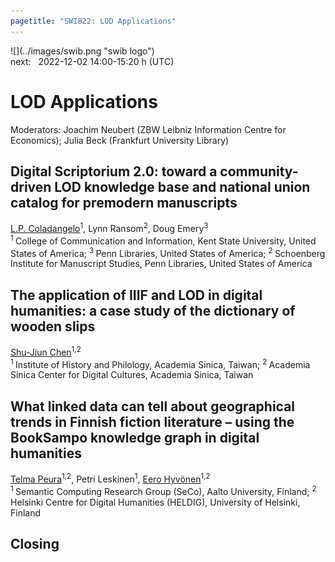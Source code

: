 ```yaml
---
pagetitle: "SWIB22: LOD Applications"
---
```



<div id="top">
<div class="column left">![](../images/swib.png "swib logo")</div>
<div class="column middle">next: &#160; 2022-12-02 14:00-15:20 h <span class="timezone">(UTC)</span></div>
<div class="column right simply-countdown"></div>
</div>

<div id="prog">

# LOD Applications

Moderators: Joachim Neubert (ZBW Leibniz Information Centre for Economics); Julia Beck (Frankfurt University Library)



## Digital Scriptorium 2.0: toward a community-driven LOD knowledge base and national union catalog for premodern manuscripts

<u>L.P. Coladangelo</u><sup>1</sup>, Lynn Ransom<sup>2</sup>, Doug Emery<sup>3</sup><br />
<sup>1 </sup>College of Communication and Information, Kent State University, United States of America; <sup>3 </sup>Penn Libraries, United States of America; <sup>2 </sup>Schoenberg Institute for Manuscript Studies, Penn Libraries, United States of America



## The application of IIIF and LOD in digital humanities: a case study of the dictionary of wooden slips

<u>Shu-Jiun Chen</u><sup>1,2</sup><br />
<sup>1 </sup>Institute of History and Philology, Academia Sinica, Taiwan; <sup>2 </sup>Academia Sinica Center for Digital Cultures, Academia Sinica, Taiwan



## What linked data can tell about geographical trends in Finnish fiction literature – using the BookSampo knowledge graph in digital humanities

<u>Telma Peura</u><sup>1,2</sup>, Petri Leskinen<sup>1</sup>, <u>Eero Hyvönen</u><sup>1,2</sup><br />
<sup>1 </sup>Semantic Computing Research Group (SeCo), Aalto University, Finland; <sup>2 </sup>Helsinki Centre for Digital Humanities (HELDIG), University of Helsinki, Finland



## Closing

<br />




</div>


<script src="../scripts/simplyCountdown.min.js"></script>
<script>
    simplyCountdown('.simply-countdown', {
            year: 2022, // required
            month: 12, // required
            day: 02, // required
            hours: 14, // Default is 0 [0-23] integer
            minutes: 00, // Default is 0 [0-59] integer
            seconds: 0, // Default is 0 [0-59] integer
            words: { //words displayed into the countdown
                days: { singular: 'day', plural: 'days' },
                hours: { singular: 'hour', plural: 'hours' },
                minutes: { singular: 'minute', plural: 'minutes' },
                seconds: { singular: 'second', plural: 'seconds' }
            },
            plural: true, //use plurals
            inline: false, //set to true to get an inline basic countdown like : 24 days, 4 hours, 2 minutes, 5 seconds
            inlineClass: 'simply-countdown-inline', //inline css span class in case of inline = true
            // in case of inline set to false
            enableUtc: true, //Use UTC or not - default : false
            onEnd: function() { return; }, //Callback on countdown end, put your own function here
            refresh: 1000, // default refresh every 1s
            sectionClass: 'simply-section', //section css class
            amountClass: 'simply-amount', // amount css class
            wordClass: 'simply-word', // word css class
            zeroPad: false,
            countUp: false
    });
</script>


